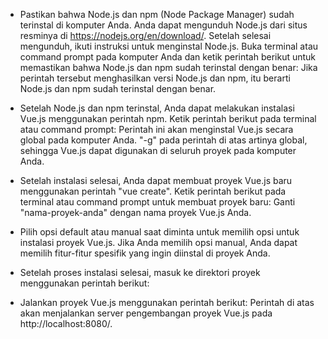 - Pastikan bahwa Node.js dan npm (Node Package Manager) sudah terinstal di komputer Anda. Anda dapat mengunduh Node.js dari situs resminya di https://nodejs.org/en/download/. Setelah selesai mengunduh, ikuti instruksi untuk menginstal Node.js.
Buka terminal atau command prompt pada komputer Anda dan ketik perintah berikut untuk memastikan bahwa Node.js dan npm sudah terinstal dengan benar: 
Jika perintah tersebut menghasilkan versi Node.js dan npm, itu berarti Node.js dan npm sudah terinstal dengan benar.

- Setelah Node.js dan npm terinstal, Anda dapat melakukan instalasi Vue.js menggunakan perintah npm. Ketik perintah berikut pada terminal atau command prompt:
Perintah ini akan menginstal Vue.js secara global pada komputer Anda. "-g" pada perintah di atas artinya global, sehingga Vue.js dapat digunakan di seluruh proyek pada komputer Anda.

- Setelah instalasi selesai, Anda dapat membuat proyek Vue.js baru menggunakan perintah "vue create". Ketik perintah berikut pada terminal atau command prompt untuk membuat proyek baru:
Ganti "nama-proyek-anda" dengan nama proyek Vue.js Anda.

- Pilih opsi default atau manual saat diminta untuk memilih opsi untuk instalasi proyek Vue.js. Jika Anda memilih opsi manual, Anda dapat memilih fitur-fitur spesifik yang ingin diinstal di proyek Anda.

- Setelah proses instalasi selesai, masuk ke direktori proyek menggunakan perintah berikut:

- Jalankan proyek Vue.js menggunakan perintah berikut:
Perintah di atas akan menjalankan server pengembangan proyek Vue.js pada http://localhost:8080/.